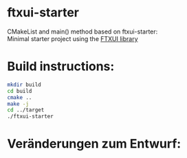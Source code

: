 # ftxui-starter

CMakeList and main() method based on ftxui-starter:  
Minimal starter project using the [FTXUI library](https://github.com/ArthurSonzogni/ftxui)

# Build instructions:

~~~bash
mkdir build
cd build
cmake ..
make -j
cd ../target
./ftxui-starter
~~~

# Ver&auml;nderungen zum Entwurf:

